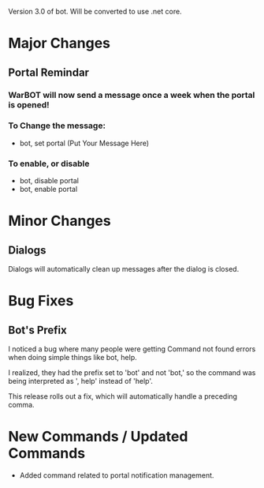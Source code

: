 Version 3.0 of bot. Will be converted to use .net core.

# Major Changes

## Portal Remindar

### WarBOT will now send a message once a week when the portal is opened!

### To Change the message:

* bot, set portal (Put Your Message Here)

### To enable, or disable

* bot, disable portal
* bot, enable portal

# Minor Changes

## Dialogs

Dialogs will automatically clean up messages after the dialog is closed.

# Bug Fixes

## Bot's Prefix

I noticed a bug where many people were getting Command not found errors when doing simple things like bot, help.

I realized, they had the prefix set to 'bot' and not 'bot,' so the command was being interpreted as ', help' instead of 'help'.

This release rolls out a fix, which will automatically handle a preceding comma.

# New Commands / Updated Commands

* Added command related to portal notification management.